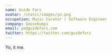 ```yaml
---
name: Guide Fari
avatar: /static/images/yo.png
occupation: Music Curator | Software Engineer 
company: Goosebumps
email: yo@guidefari.com
twitter: https://twitter.com/guidefari
---
```


Yo, it me.
